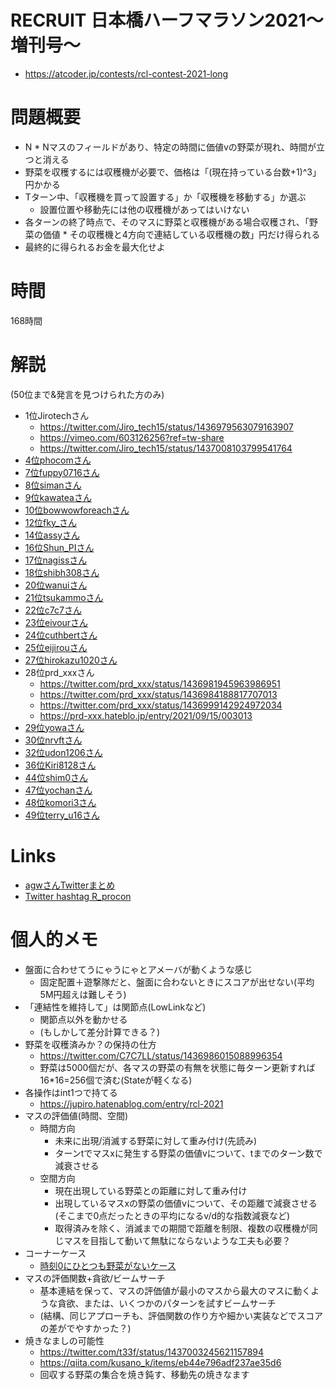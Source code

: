 # RECRUIT 日本橋ハーフマラソン2021～増刊号～
- https://atcoder.jp/contests/rcl-contest-2021-long

# 問題概要
- N * Nマスのフィールドがあり、特定の時間に価値vの野菜が現れ、時間が立つと消える
- 野菜を収穫するには収穫機が必要で、価格は「(現在持っている台数+1)^3」円かかる
- Tターン中、「収穫機を買って設置する」か「収穫機を移動する」か選ぶ
  - 設置位置や移動先には他の収穫機があってはいけない
- 各ターンの終了時点で、そのマスに野菜と収穫機がある場合収穫され、「野菜の価値 * その収穫機と4方向で連結している収穫機の数」円だけ得られる
- 最終的に得られるお金を最大化せよ

# 時間
168時間

# 解説
(50位まで&発言を見つけられた方のみ)

- 1位Jirotechさん
  - https://twitter.com/Jiro_tech15/status/1436979563079163907
  - https://vimeo.com/603126256?ref=tw-share
  - https://twitter.com/Jiro_tech15/status/1437008103799541764
- [4位phocomさん](https://twitter.com/_phocom/status/1436981894499880967)
- [7位fuppy0716さん](https://twitter.com/fuppy_kyopro/status/1436980675916144640)
- [8位simanさん](https://simanman.hatenablog.com/entry/2021/09/13/155633)
- [9位kawateaさん](https://twitter.com/kawatea03/status/1436978583197548546)
- [10位bowwowforeachさん](https://twitter.com/bowwowforeach/status/1436982453579616256)
- [12位fky_さん](https://twitter.com/fkyrz_0111/status/1436978724826537984)
- [14位assyさん](https://twitter.com/assy1028/status/1436979233373360132)
- [16位Shun_PIさん](https://twitter.com/Shun___PI/status/1437012665293889539)
- [17位nagissさん](https://twitter.com/lgeuwce/status/1436982098103992331)
- [18位shibh308さん](https://twitter.com/shibh308/status/1436979647992909824)
- [20位wanuiさん](https://twitter.com/gmeriaog/status/1437764559662505984)
- [21位tsukammoさん](https://twitter.com/tsukammo/status/1436983837645422599)
- [22位c7c7さん](https://twitter.com/C7C7LL/status/1436979425359237130)
- [23位eivourさん](https://twitter.com/contramundum2/status/1437000102975926273)
- [24位cuthbertさん](https://twitter.com/ethylene_66/status/1437009336308436995)
- [25位eijirouさん](https://twitter.com/eijirou_kyopro/status/1436980647457738755)
- [27位hirokazu1020さん](https://twitter.com/hirokazu1020/status/1436982503286317063)
- 28位prd_xxxさん
  - https://twitter.com/prd_xxx/status/1436981945963986951
  - https://twitter.com/prd_xxx/status/1436984188817707013
  - https://twitter.com/prd_xxx/status/1436999142924972034
  - https://prd-xxx.hateblo.jp/entry/2021/09/15/003013
- [29位yowaさん](https://twitter.com/yowa/status/1437071686537416706)
- [30位nrvftさん](https://twitter.com/nrvkpr/status/1436998757262893058)
- [32位udon1206さん](https://jupiro.hatenablog.com/entry/rcl-2021)
- [36位Kiri8128さん](https://twitter.com/kiri8128/status/1436980713140588549)
- [44位shim0さん](https://twitter.com/idolikeshishamo/status/1436981033778380801)
- [47位yochanさん](https://twitter.com/yochan_tech/status/1436978962723270659)
- [48位komori3さん](https://twitter.com/komora71_/status/1436983005382254596)
- [49位terry_u16さん](https://twitter.com/terry_u16/status/1436978268935127044)


# Links
- [agwさんTwitterまとめ](https://togetter.com/li/1771914)
- [Twitter hashtag R_procon](https://twitter.com/hashtag/R_procon)



# 個人的メモ
- 盤面に合わせてうにゃうにゃとアメーバが動くような感じ
  - 固定配置＋遊撃隊だと、盤面に合わないときにスコアが出せない(平均5M円超えは難しそう)
- 「連結性を維持して」は関節点(LowLinkなど)
  - 関節点以外を動かせる
  - (もしかして差分計算できる？)
- 野菜を収穫済みか？の保持の仕方
  - https://twitter.com/C7C7LL/status/1436986015088996354
  - 野菜は5000個だが、各マスの野菜の有無を状態に毎ターン更新すれば16*16=256個で済む(Stateが軽くなる)
- 各操作はint1つで持てる
  - https://jupiro.hatenablog.com/entry/rcl-2021
- マスの評価値(時間、空間)
  - 時間方向
    - 未来に出現/消滅する野菜に対して重み付け(先読み)
    - ターンtでマスxに発生する野菜の価値vについて、tまでのターン数で減衰させる
  - 空間方向
    - 現在出現している野菜との距離に対して重み付け
    - 出現しているマスxの野菜の価値vについて、その距離で減衰させる(そこまで0点だったときの平均になるv/d的な指数減衰など)
    - 取得済みを除く、消滅までの期間で距離を制限、複数の収穫機が同じマスを目指して動いて無駄にならないような工夫も必要？
- コーナーケース
  - [時刻0にひとつも野菜がないケース](https://twitter.com/_phocom/status/1436978429010710528)
- マスの評価関数+貪欲/ビームサーチ
  - 基本連結を保って、マスの評価値が最小のマスから最大のマスに動くような貪欲、または、いくつかのパターンを試すビームサーチ
  - (結構、同じアプローチも、評価関数の作り方や細かい実装などでスコアの差がでやすかった？)
- 焼きなましの可能性
  - https://twitter.com/t33f/status/1437003245621157894
  - https://qiita.com/kusano_k/items/eb44e796adf237ae35d6
  - 回収する野菜の集合を焼き鈍す、移動先の焼きなます

